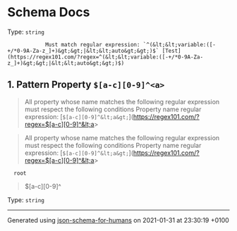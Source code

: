 # Schema Docs

Type: `string`

                Must match regular expression: `^(&lt;&lt;variable:([-+/*0-9A-Za-z_]+)&gt;&gt;|&lt;&lt;auto&gt;&gt;)$` [Test](https://regex101.com/?regex=^(&lt;&lt;variable:([-+/*0-9A-Za-z_]+)&gt;&gt;|&lt;&lt;auto&gt;&gt;)$)

## <a name="pattern1"></a> 1. Pattern Property `$[a-c][0-9]^<a>`
  > All property whose name matches the following regular expression must respect the following conditions
    Property name regular expression: 
  [`$[a-c][0-9]^&lt;a&gt;`](https://regex101.com/?regex=$[a-c][0-9]^&lt;a&gt;

  > All property whose name matches the following regular expression must respect the following conditions
    Property name regular expression: 
  [`$[a-c][0-9]^&lt;a&gt;`](https://regex101.com/?regex=$[a-c][0-9]^&lt;a&gt;

      root
 >   $[a-c][0-9]^<a>

Type: `string`

----------------------------------------------------------------------------------------------------------------------------
Generated using [json-schema-for-humans](https://github.com/coveooss/json-schema-for-humans) on 2021-01-31 at 23:30:19 +0100